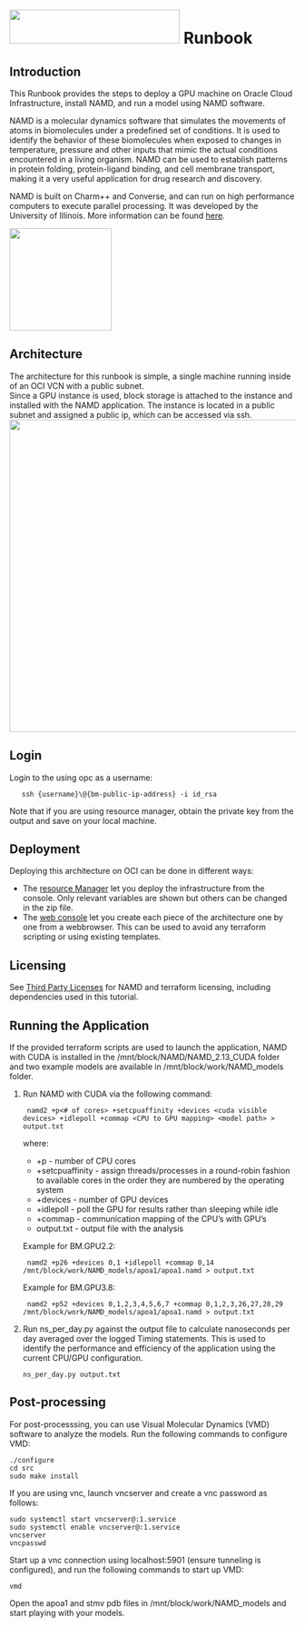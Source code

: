 # <img src="https://github.com/oci-hpc/oci-hpc-runbook-namd/blob/master/images/namd-logo.png" height="60" width="300"> Runbook

## Introduction
This Runbook provides the steps to deploy a GPU machine on Oracle Cloud Infrastructure, install NAMD, and run a model using NAMD software.  

NAMD is a molecular dynamics software that simulates the movements of atoms in biomolecules under a predefined set of conditions.  It is used to identify the behavior of these biomolecules when exposed to changes in temperature, pressure and other inputs that mimic the actual conditions encountered in a living organism.  NAMD can be used to establish patterns in protein folding, protein-ligand binding, and cell membrane transport, making it a very useful application for drug research and discovery.

NAMD is built on Charm++ and Converse, and can run on high performance computers to execute parallel processing. It was developed by the University of Illinois. More information can be found [here](http://charm.cs.illinois.edu/research/moldyn).

<img align="center" src="https://github.com/oci-hpc/oci-hpc-runbook-namd/blob/master/images/1bh5_protein_animated.gif" height="180" > 

## Architecture
The architecture for this runbook is simple, a single machine running inside of an OCI VCN with a public subnet.  
Since a GPU instance is used, block storage is attached to the instance and installed with the NAMD application. 
The instance is located in a public subnet and assigned a public ip, which can be accessed via ssh.
<img src="https://github.com/oci-hpc/oci-hpc-runbook-namd/blob/master/images/GPU_arch_draft.png" height ="550" width="1200">

## Login
Login to the using opc as a username:
```
   ssh {username}\@{bm-public-ip-address} -i id_rsa
```
Note that if you are using resource manager, obtain the private key from the output and save on your local machine. 

## Deployment

Deploying this architecture on OCI can be done in different ways:
* The [resource Manager](https://github.com/oracle-quickstart/oci-hpc-runbook-namd/blob/main/Documentation/ResourceManager.md) let you deploy the infrastructure from the console. Only relevant variables are shown but others can be changed in the zip file. 
* The [web console](https://github.com/oracle-quickstart/oci-hpc-runbook-namd/blob/main/Documentation/ManualDeployment.md) let you create each piece of the architecture one by one from a webbrowser. This can be used to avoid any terraform scripting or using existing templates. 

## Licensing
See [Third Party Licenses](https://github.com/oci-hpc/oci-hpc-runbook-namd/blob/master/Third_Party_Licenses) for NAMD and terraform licensing, including dependencies used in this tutorial.

## Running the Application
If the provided terraform scripts are used to launch the application, NAMD with CUDA is installed in the /mnt/block/NAMD/NAMD_2.13_CUDA folder and two example models are available in /mnt/block/work/NAMD_models folder. 

1. Run NAMD with CUDA via the following command:
   ```
    namd2 +p<# of cores> +setcpuaffinity +devices <cuda visible devices> +idlepoll +commap <CPU to GPU mapping> <model path> > output.txt
   ```
   where:
     * +p - number of CPU cores
     * +setcpuaffinity - assign threads/processes in a round-robin fashion to available cores in the order they are numbered by the operating system
     * +devices - number of GPU devices
     * +idlepoll - poll the GPU for results rather than sleeping while idle
     * +commap - communication mapping of the CPU’s with GPU’s
     * output.txt - output file with the analysis

   Example for BM.GPU2.2:
   ```
    namd2 +p26 +devices 0,1 +idlepoll +commap 0,14 /mnt/block/work/NAMD_models/apoa1/apoa1.namd > output.txt
   ```

   Example for BM.GPU3.8:
   ```
    namd2 +p52 +devices 0,1,2,3,4,5,6,7 +commap 0,1,2,3,26,27,28,29 /mnt/block/work/NAMD_models/apoa1/apoa1.namd > output.txt
   ```

2. Run ns_per_day.py against the output file to calculate nanoseconds per day averaged over the logged Timing statements. This is used to identify the performance and efficiency of the application using the current CPU/GPU configuration.
   ```
   ns_per_day.py output.txt
   ```
## Post-processing

For post-processsing, you can use Visual Molecular Dynamics (VMD) software to analyze the models.
Run the following commands to configure VMD:
```
./configure
cd src
sudo make install
```

If you are using vnc, launch vncserver and create a vnc password as follows:
```
sudo systemctl start vncserver@:1.service
sudo systemctl enable vncserver@:1.service
vncserver
vncpasswd
```

Start up a vnc connection using localhost:5901 (ensure tunneling is configured), and run the following commands to start up VMD:
```
vmd
```

Open the apoa1 and stmv pdb files in /mnt/block/work/NAMD_models and start playing with your models.
